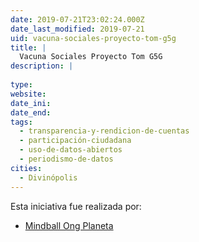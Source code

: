 ```yaml
---
date: 2019-07-21T23:02:24.000Z
date_last_modified: 2019-07-21
uid: vacuna-sociales-proyecto-tom-g5g
title: |
  Vacuna Sociales Proyecto Tom G5G
description: |
  
type: 
website: 
date_ini: 
date_end: 
tags:
  - transparencia-y-rendicion-de-cuentas
  - participación-ciudadana
  - uso-de-datos-abiertos
  - periodismo-de-datos
cities: 
  - Divinópolis
---
```


Esta iniciativa fue realizada por:

- [Mindball Ong Planeta](/organizaciones/mindball-ong-planeta)
